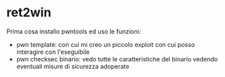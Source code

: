 # ret2win
Prima cosa installo pwntools ed uso le funzioni:
 - pwn template: con cui mi creo un piccolo exploit con cui posso interagire con l'eseguibile
 - pwn checksec binario: vedo tutte le caratteristiche del binario vedendo eventuali misure di sicurezza adoperate


